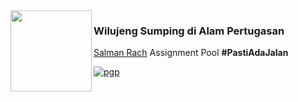 <img align="left" src="https://cdn.discordapp.com/attachments/1057150235417264178/1099943419092160624/Avatar_1.png" width=130>

### Wilujeng Sumping di Alam Pertugasan

[Salman Rach](https://instagram.com/salmanrach30) Assignment Pool <b>#PastiAdaJalan</b>

[![pgp](https://img.shields.io/badge/sir-0x3A3035-313131?style=flat&labelColor=313131&color=green)](https://instagram.com/salmanrach30)
